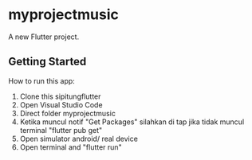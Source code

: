 # myprojectmusic

A new Flutter project.

## Getting Started
How to run this app:

1. Clone this sipitungflutter
2. Open Visual Studio Code
3. Direct folder myprojectmusic
4. Ketika muncul notif "Get Packages" silahkan di tap jika tidak muncul terminal "flutter pub get"
5. Open simulator android/ real device
6. Open terminal and "flutter run"
